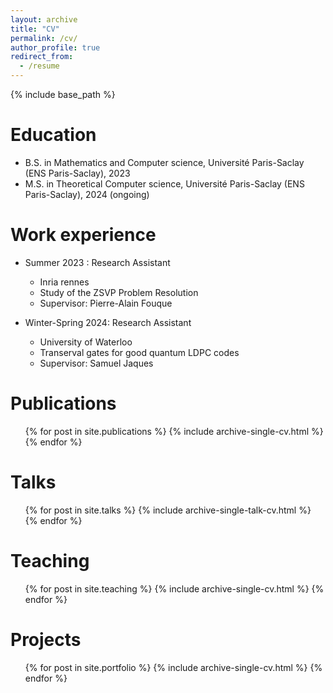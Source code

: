 ```yaml
---
layout: archive
title: "CV"
permalink: /cv/
author_profile: true
redirect_from:
  - /resume
---
```


{% include base_path %}

Education
======
* B.S. in Mathematics and Computer science, Université Paris-Saclay (ENS Paris-Saclay), 2023
* M.S. in Theoretical Computer science, Université Paris-Saclay (ENS Paris-Saclay), 2024 (ongoing) 

Work experience
======
* Summer 2023 : Research Assistant
  * Inria rennes
  * Study of the ZSVP Problem Resolution
  * Supervisor: Pierre-Alain Fouque

* Winter-Spring 2024: Research Assistant
  * University of Waterloo
  * Transerval gates for good quantum LDPC codes
  * Supervisor: Samuel Jaques
  

Publications
======
  <ul>{% for post in site.publications %}
    {% include archive-single-cv.html %}
  {% endfor %}</ul>
  
Talks
======
  <ul>{% for post in site.talks %}
    {% include archive-single-talk-cv.html %}
  {% endfor %}</ul>
  
Teaching
======
  <ul>{% for post in site.teaching %}
    {% include archive-single-cv.html %}
  {% endfor %}</ul>

  Projects
======
  <ul>{% for post in site.portfolio %}
    {% include archive-single-cv.html %}
  {% endfor %}</ul>
  
